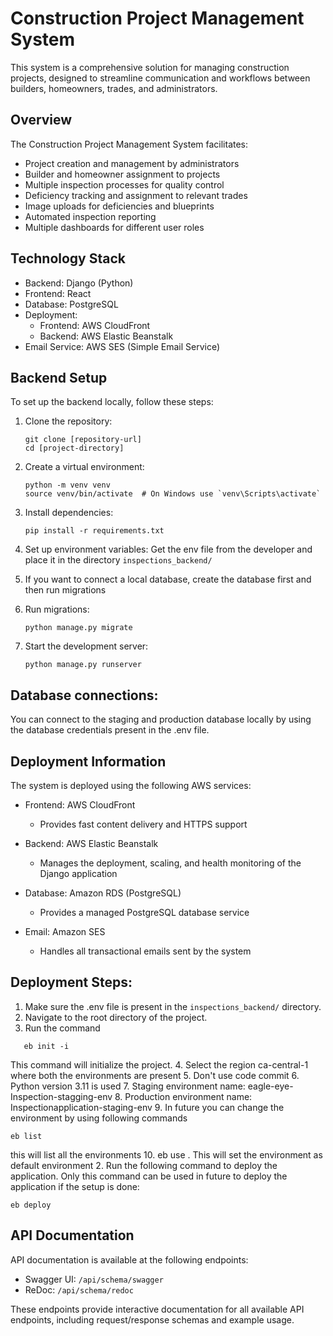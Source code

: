 # Construction Project Management System

This system is a comprehensive solution for managing construction projects, designed to streamline communication and workflows between builders, homeowners, trades, and administrators.

## Overview

The Construction Project Management System facilitates:

- Project creation and management by administrators
- Builder and homeowner assignment to projects
- Multiple inspection processes for quality control
- Deficiency tracking and assignment to relevant trades
- Image uploads for deficiencies and blueprints
- Automated inspection reporting
- Multiple dashboards for different user roles

## Technology Stack

- Backend: Django (Python)
- Frontend: React
- Database: PostgreSQL
- Deployment:
  - Frontend: AWS CloudFront
  - Backend: AWS Elastic Beanstalk
- Email Service: AWS SES (Simple Email Service)

## Backend Setup

To set up the backend locally, follow these steps:

1. Clone the repository:
   ```
   git clone [repository-url]
   cd [project-directory]
   ```

2. Create a virtual environment:
   ```
   python -m venv venv
   source venv/bin/activate  # On Windows use `venv\Scripts\activate`
   ```

3. Install dependencies:
   ```
   pip install -r requirements.txt
   ```

4. Set up environment variables:
   Get the env file from the developer and place it in the directory `inspections_backend/`

5. If you want to connect a local database, create the database first and then run migrations

6. Run migrations:
   ```
   python manage.py migrate
   ```

7. Start the development server:
   ```
   python manage.py runserver
   ```

## Database connections:
You can connect to the staging and production database locally by using the database credentials present
in the .env file.

## Deployment Information

The system is deployed using the following AWS services:

- Frontend: AWS CloudFront
  - Provides fast content delivery and HTTPS support

- Backend: AWS Elastic Beanstalk
  - Manages the deployment, scaling, and health monitoring of the Django application

- Database: Amazon RDS (PostgreSQL)
  - Provides a managed PostgreSQL database service

- Email: Amazon SES
  - Handles all transactional emails sent by the system

## Deployment Steps:

1. Make sure the .env file is present in the `inspections_backend/` directory.
2. Navigate to the root directory of the project.
3. Run the command
```
   eb init -i
```
This command will initialize the project.
4. Select the region ca-central-1 where both the environments are present
5. Don't use code commit
6. Python version 3.11 is used
7. Staging environment name: eagle-eye-Inspection-stagging-env
8. Production environment name: Inspectionapplication-staging-env
9. In future you can change the environment by using following commands
```
eb list
```
this will list all the environments
10. eb use <environment-name>. This will set the environment as default environment
2. Run the following command to deploy the application. Only this command can be used in future
to deploy the application if the setup is done:
   ```
   eb deploy
   ```

## API Documentation

API documentation is available at the following endpoints:

- Swagger UI: `/api/schema/swagger`
- ReDoc: `/api/schema/redoc`

These endpoints provide interactive documentation for all available API endpoints, including request/response schemas and example usage.
